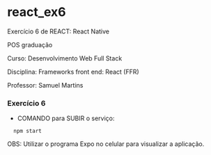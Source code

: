 # react_ex6
Exercício 6 de REACT: React Native

POS graduação

Curso: Desenvolvimento Web Full Stack

Disciplina: Frameworks front end: React (FFR)

Professor: Samuel Martins

### Exercício 6

- COMANDO para SUBIR o serviço:
```
  npm start
```  

OBS: Utilizar o programa Expo no celular para visualizar a aplicação.
